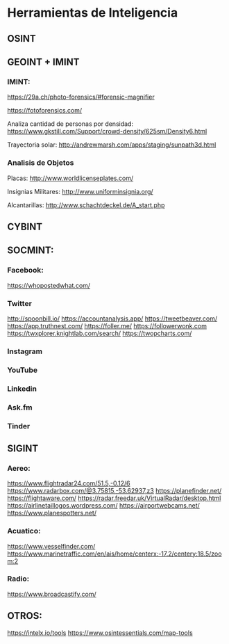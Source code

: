 # Herramientas de Inteligencia

## OSINT
## GEOINT + IMINT

### IMINT:

https://29a.ch/photo-forensics/#forensic-magnifier

https://fotoforensics.com/

Analiza cantidad de personas por densidad: https://www.gkstill.com/Support/crowd-density/625sm/Density6.html

Trayectoria solar: http://andrewmarsh.com/apps/staging/sunpath3d.html


### Analisis de Objetos

Placas: http://www.worldlicenseplates.com/

Insignias Militares: http://www.uniforminsignia.org/

Alcantarillas: http://www.schachtdeckel.de/A_start.php

## CYBINT
## SOCMINT:
### Facebook:
https://whopostedwhat.com/

### Twitter
http://spoonbill.io/
https://accountanalysis.app/
https://tweetbeaver.com/
https://app.truthnest.com/
https://foller.me/
https://followerwonk.com
https://twxplorer.knightlab.com/search/
https://twopcharts.com/

### Instagram

### YouTube
### Linkedin
### Ask.fm
### Tinder

## SIGINT
### Aereo:
https://www.flightradar24.com/51.5,-0.12/6
https://www.radarbox.com/@3.75815,-53.62937,z3
https://planefinder.net/
https://flightaware.com/
https://radar.freedar.uk/VirtualRadar/desktop.html
https://airlinetaillogos.wordpress.com/
https://airportwebcams.net/
https://www.planespotters.net/

### Acuatico:
https://www.vesselfinder.com/
https://www.marinetraffic.com/en/ais/home/centerx:-17.2/centery:18.5/zoom:2

### Radio:
https://www.broadcastify.com/

## OTROS:
https://intelx.io/tools
https://www.osintessentials.com/map-tools
